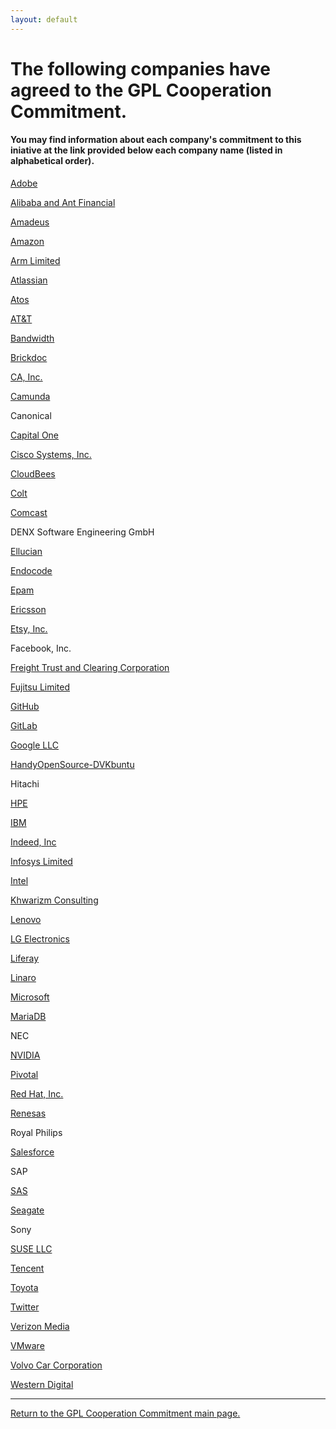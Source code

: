 ```yaml
---
layout: default
---
```

# The following companies have agreed to the GPL Cooperation Commitment.
#### You may find information about each company's commitment to this iniative at the link provided below each company name (listed in alphabetical order). 

[Adobe](https://medium.com/adobetech/adobe-joins-the-gpl-cooperation-commitment-d6cfa60e387c)

[Alibaba and Ant Financial](https://github.com/alibaba/GPL-Cooperation-Commitment/wiki/Alibaba-Group-and-Ant-Financial-announcement-of-joining-the-GPL-Cooperation-Commitment)

[Amadeus](https://amadeus.com/en/topic/open-source/our-commitment)

[Amazon](https://aws.github.io/gpl-commitment.html)

[Arm Limited](https://www.arm.com/company/policies/open-source)

[Atlassian](https://developer.atlassian.com/platform/open-source/gpl-commitment/)

[Atos](https://atos.net/en/2018/partners_2018_10_23/atos-gpl-cooperation-commitment)

[AT&T](https://github.com/att/commitment/blob/master/commitment.md)

[Bandwidth](https://www.bandwidth.com/legal/gpl-cooperation-commitment/)

[Brickdoc](https://help.brickdoc.com/en/articles/5972650-gpl-cooperation-commitment)

[CA, Inc.](https://www.ca.com/us/legal/gpl-commitment.html)

[Camunda](https://docs.camunda.org/manual/7.13/introduction/licenses/#gpl-cooperation-commitment)

Canonical

[Capital One](https://github.com/capitalone/GPL-Cooperation-Commitment)

[Cisco Systems, Inc.](https://www.cisco.com/c/en/us/about/legal/open-source-documentation.html)

[CloudBees](https://www.cloudbees.com/blog/general-public-license-issue)

[Colt](https://www.colt.net/legal/)

[Comcast](https://comcast.github.io/GPL_Enforcement.html)

DENX Software Engineering GmbH

[Ellucian](https://www.ellucian.com/gpl-cooperation-commitment)

[Endocode](https://endocode.com/gpl-cooperation-commitment/)

[Epam](https://www.epam.com/open-source/gpl-cooperation-commitment)

[Ericsson]( https://www.ericsson.com/49ff9e/assets/local/about-ericsson/documents/our-gpl-commitment.pdf)

[Etsy, Inc.](http://etsy.github.io/gpl-coop-commitment.html)

Facebook, Inc.

[Freight Trust and Clearing Corporation](https://github.com/freight-trust/legal/blob/master/GPL-cooperation-commitment.md)

[Fujitsu Limited](http://www.fujitsu.com/jp/documents/about/businesspolicy/tech/intellectualproperty/gpl_cooperation%20commitment.pdf)

[GitHub](https://help.github.com/articles/github-gpl-cooperation-commitment/)

[GitLab](https://about.gitlab.com/handbook/legal/product/#gpl-cooperation-commitment)

[Google LLC](https://opensource.google.com/gpl-enforcement/)

[HandyOpenSource-DVKbuntu](https://www.dvkbuntu.org/Engagement_de_cooperation_HandyOpenSource/)

Hitachi

[HPE](https://news.hpe.com/hpe-joins-other-community-leaders-in-protecting-developers-and-enabling-innovation/)

[IBM](https://developer.ibm.com/code/open/)

[Indeed, Inc](https://github.com/indeedeng/oss-guide/blob/main/docs/resources/gpl-cooperation-commitment.md)

[Infosys Limited](https://www.infosys.com/services/open-source/insights/gpl-commitment.html)

[Intel](https://software.intel.com/en-us/blogs/2018/07/16/extending-rights-address-open-source-compliance-issues)

[Khwarizm Consulting](http://www.khwarizm.com/gpl-cooperation-commitment/)

[Lenovo](https://github.com/lenovo/gplcc/blob/master/GPL%20Cooperation%20Commitment-Lenovo.md)

[LG Electronics](https://github.com/LGE-OSS/gpl-commitment)

[Liferay](https://community.liferay.com/gplv3-enforcement-statement)

[Linaro](https://www.linaro.org/blog/keeping-open-source-fair-open-and-collaborative/)

[Microsoft](https://open.microsoft.com/2018/03/19/microsoft-open-source-licensing-gplv3/)

[MariaDB](https://mariadb.com/resources/blog/mariadb-pledges-cure-period-open-source-licenses)

NEC

[NVIDIA](https://developer.nvidia.com/gpl-cooperation-commitment)

[Pivotal](https://content.pivotal.io/pivotal-blog/pivotal-joins-other-technology-industry-leaders-to-advance-open-source-licensing)

[Red Hat, Inc.](https://www.redhat.com/en/about/gplv3-enforcement-statement)

[Renesas](https://www.renesas.com/eu/en/img/solutions/automotive/rcar-demoboard/renesas-gpl-commitment.pdf)

Royal Philips

[Salesforce](https://github.com/salesforce/gpl-commitment)

SAP

[SAS](https://support.sas.com/en/documentation/gpl-compliance-commitment.html)

[Seagate](https://github.com/Seagate/GPL-Commitment)

Sony

[SUSE LLC](https://www.suse.com/licensing/gplv3-enforcement-statement/)

[Tencent](https://opensource.tencent.com/GPL-Cooperation-Commitment)

[Toyota](https://www.toyota.co.jp/jpn/sustainability/governance/compliance/Toyota_GPL_Commitment.pdf)

[Twitter](http://github.com/twitter/gpl-commitment)

[Verizon Media](https://developer.yahoo.com/opensource/docs/GPL-Cooperation-Commitment.html)

[VMware](http://vmware.github.io/gpl-commitment)

[Volvo Car Corporation](https://mail.corp.redhat.com/service/home/~/?auth=co&loc=en_US&id=133914&part=2)

[Western Digital](https://www.westerndigital.com/solutions/open-source#gpl-coop-commitment)

-------------

<a href="https://gplcc.github.io/gplcc/">Return to the GPL Cooperation Commitment main page.</a>
